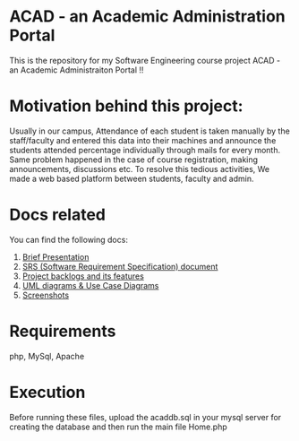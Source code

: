 # ACAD - an Academic Administration Portal
  This is the repository for my Software Engineering course project ACAD - an Academic Administraiton Portal !!

# Motivation behind this project:
  Usually in our campus, Attendance of each student is taken manually by the staff/faculty
and entered this data into their machines and announce the students attended percentage individually
through mails for every month. Same problem happened in the case of course registration, making 
announcements, discussions etc. To resolve this tedious activities, We made a web based platform between
students, faculty and admin.
 
# Docs related
  You can find the following docs: 
  1. [Brief Presentation](Docs/AAA_Presentation_Demo.pdf) 
  2. [SRS (Software Requirement Specification) document](Docs/SRS_AcademicApp.pdf)
  3. [Project backlogs and its features](Docs/Academic_Administration_Project_Backlogs.pdf)
  4. [UML diagrams & Use Case Diagrams](Docs/Acad_UML_UseCase.pdf)
  5. [Screenshots](Docs/Screenshots/)
  
  
# Requirements
php, MySql, Apache

# Execution
Before running these files, upload the acaddb.sql in your mysql server for creating the database and then run the main file Home.php
